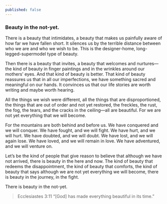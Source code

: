 ```yaml
---
published: false
---
```


### Beauty in the not-yet.

There is a beauty that intimidates, a beauty that makes us painfully aware of how far we have fallen short. It silences us by the terrible distance between who we are and who we wish to be. This is the designer-home, long-legged-supermodel type of beauty.

Then there is a beauty that invites, a beauty that welcomes and nurtures—the kind of beauty in finger paintings and in the wrinkles around our mothers’ eyes. And that kind of beauty is better. That kind of beauty reassures us that in all our imperfections, we have something sacred and meaningful on our hands. It convinces us that our life stories are worth writing and maybe worth hearing.

All the things we wish were different, all the things that are disproportioned, the things that are out of order and not yet restored, the freckles, the rust, the fog, the tears, and the cracks in the ceiling—all are beautiful. For we are not yet everything that we will become.

For the mountains are both behind and before us. We have conquered and we will conquer. We have fought, and we will fight. We have hurt, and we will hurt. We have doubted, and we will doubt. We have lost, and we will again lose. We have loved, and we will remain in love. We have adventured, and we will venture on.

Let’s be the kind of people that give reason to believe that although we have not arrived, there is beauty in the here and now. The kind of beauty that redeems the disappointment, the kind of beauty that comforts, the kind of beauty that says although we are not yet everything we will become, there is beauty in the journey, in the fight. 

There is beauty in the not-yet.

> Ecclesiastes 3:11 “[God] has made everything beautiful in its time.”